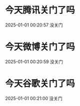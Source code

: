 # 今天腾讯关门了吗

2025-01-01 00:20:57 没关门

# 今天微博关门了吗

2025-01-01 00:20:59 没关门

# 今天谷歌关门了吗

2025-01-01 00:21:00 没关门

